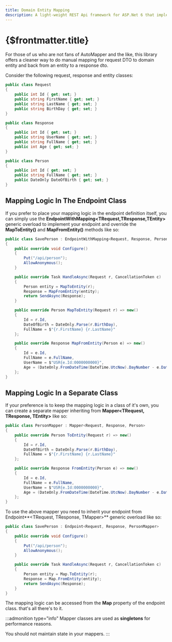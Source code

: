```yaml
---
title: Domain Entity Mapping
description: A light-weight REST Api framework for ASP.Net 6 that implements REPR (Request-Endpoint-Response) Pattern.
---
```


# {$frontmatter.title}

For those of us who are not fans of AutoMapper and the like, this library offers a cleaner way to do manual mapping for request DTO to domain entity and back from an entity to a response dto.

Consider the following request, response and entity classes:

```cs
public class Request
{
    public int Id { get; set; }
    public string FirstName { get; set; }
    public string LastName { get; set; }
    public string BirthDay { get; set; }
}

public class Response
{
    public int Id { get; set; }
    public string UserName { get; set; }
    public string FullName { get; set; }
    public int Age { get; set; }
}

public class Person
{
    public int Id { get; set; }
    public string FullName { get; set; }
    public DateOnly DateOfBirth { get; set; }
}
```

## Mapping Logic In The Endpoint Class

If you prefer to place your mapping logic in the endpoint definition itself, you can simply use the **EndpointWithMapping&lt;TRequest,TResponse,TEntity&gt;** generic overload to implement your endpoint and override the **MapToEntity()** and **MapFromEntity()** methods like so:

```cs
public class SavePerson : EndpointWithMapping<Request, Response, Person>
{
    public override void Configure()
    {
        Put("/api/person");
        AllowAnonymous();
    }

    public override Task HandleAsync(Request r, CancellationToken c)
    {
        Person entity = MapToEntity(r);
        Response = MapFromEntity(entity);
        return SendAsync(Response);
    }

    public override Person MapToEntity(Request r) => new()
    {
        Id = r.Id,
        DateOfBirth = DateOnly.Parse(r.BirthDay),
        FullName = $"{r.FirstName} {r.LastName}"
    };

    public override Response MapFromEntity(Person e) => new()
    {
        Id = e.Id,
        FullName = e.FullName,
        UserName = $"USR{e.Id:0000000000}",
        Age = (DateOnly.FromDateTime(DateTime.UtcNow).DayNumber - e.DateOfBirth.DayNumber) / 365,
    };
}
```

## Mapping Logic In a Separate Class

If your preference is to keep the mapping logic in a class of it's own, you can create a separate mapper inheriting from **Mapper&lt;TRequest, TResponse, TEntity&gt;** like so:

```cs
public class PersonMapper : Mapper<Request, Response, Person>
{
    public override Person ToEntity(Request r) => new()
    {
        Id = r.Id,
        DateOfBirth = DateOnly.Parse(r.BirthDay),
        FullName = $"{r.FirstName} {r.LastName}"
    };

    public override Response FromEntity(Person e) => new()
    {
        Id = e.Id,
        FullName = e.FullName,
        UserName = $"USR{e.Id:0000000000}",
        Age = (DateOnly.FromDateTime(DateTime.UtcNow).DayNumber - e.DateOfBirth.DayNumber) / 365,
    };
}
```

To use the above mapper you need to inherit your endpoint from Endpoint**&lt;TRequest, TResponse, TMapper&gt;** generic overload like so:

```cs
public class SavePerson : Endpoint<Request, Response, PersonMapper>
{
    public override void Configure()
    {
        Put("/api/person");
        AllowAnonymous();
    }

    public override Task HandleAsync(Request r, CancellationToken c)
    {
        Person entity = Map.ToEntity(r);
        Response = Map.FromEntity(entity);
        return SendAsync(Response);
    }
}
```

The mapping logic can be accessed from the **Map** property of the endpoint class. that's all there's to it.

:::admonition type="info"
Mapper classes are used as **singletons** for performance reasons.

You should not maintain state in your mappers.
:::
